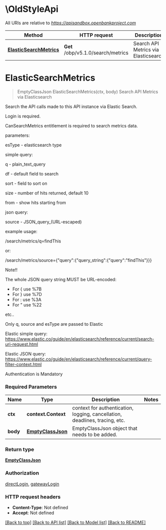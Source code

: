 # \OldStyleApi

All URIs are relative to *https://apisandbox.openbankproject.com*

Method | HTTP request | Description
------------- | ------------- | -------------
[**ElasticSearchMetrics**](OldStyleApi.md#ElasticSearchMetrics) | **Get** /obp/v5.1.0/search/metrics | Search API Metrics via Elasticsearch


# **ElasticSearchMetrics**
> EmptyClassJson ElasticSearchMetrics(ctx, body)
Search API Metrics via Elasticsearch

<p>Search the API calls made to this API instance via Elastic Search.</p><p>Login is required.</p><p>CanSearchMetrics entitlement is required to search metrics data.</p><p>parameters:</p><p>esType  - elasticsearch type</p><p>simple query:</p><p>q       - plain_text_query</p><p>df      - default field to search</p><p>sort    - field to sort on</p><p>size    - number of hits returned, default 10</p><p>from    - show hits starting from</p><p>json query:</p><p>source  - JSON_query_(URL-escaped)</p><p>example usage:</p><p>/search/metrics/q=findThis</p><p>or:</p><p>/search/metrics/source={&quot;query&quot;:{&quot;query_string&quot;:{&quot;query&quot;:&quot;findThis&quot;}}}</p><p>Note!!</p><p>The whole JSON query string MUST be URL-encoded:</p><ul><li>For {  use %7B</li><li>For }  use %7D</li><li>For : use %3A</li><li>For &quot; use %22</li></ul><p>etc..</p><p>Only q, source and esType are passed to Elastic</p><p>Elastic simple query: <a href=\"https://www.elastic.co/guide/en/elasticsearch/reference/current/search-uri-request.html\">https://www.elastic.co/guide/en/elasticsearch/reference/current/search-uri-request.html</a></p><p>Elastic JSON query: <a href=\"https://www.elastic.co/guide/en/elasticsearch/reference/current/query-filter-context.html\">https://www.elastic.co/guide/en/elasticsearch/reference/current/query-filter-context.html</a></p><p>Authentication is Mandatory</p>

### Required Parameters

Name | Type | Description  | Notes
------------- | ------------- | ------------- | -------------
 **ctx** | **context.Context** | context for authentication, logging, cancellation, deadlines, tracing, etc.
  **body** | [**EmptyClassJson**](EmptyClassJson.md)| EmptyClassJson object that needs to be added. | 

### Return type

[**EmptyClassJson**](EmptyClassJson.md)

### Authorization

[directLogin](../README.md#directLogin), [gatewayLogin](../README.md#gatewayLogin)

### HTTP request headers

 - **Content-Type**: Not defined
 - **Accept**: Not defined

[[Back to top]](#) [[Back to API list]](../README.md#documentation-for-api-endpoints) [[Back to Model list]](../README.md#documentation-for-models) [[Back to README]](../README.md)

